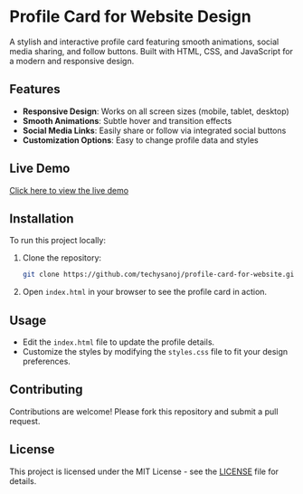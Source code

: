 # Profile Card for Website Design

A stylish and interactive profile card featuring smooth animations, social media sharing, and follow buttons. Built with HTML, CSS, and JavaScript for a modern and responsive design.

## Features

- **Responsive Design**: Works on all screen sizes (mobile, tablet, desktop)
- **Smooth Animations**: Subtle hover and transition effects
- **Social Media Links**: Easily share or follow via integrated social buttons
- **Customization Options**: Easy to change profile data and styles

## Live Demo

[Click here to view the live demo](https://profile-card-for-website-design.vercel.app/)

## Installation

To run this project locally:

1. Clone the repository:
    ```bash
    git clone https://github.com/techysanoj/profile-card-for-website.git
    ```
2. Open `index.html` in your browser to see the profile card in action.

## Usage

- Edit the `index.html` file to update the profile details.
- Customize the styles by modifying the `styles.css` file to fit your design preferences.

## Contributing

Contributions are welcome! Please fork this repository and submit a pull request.

## License

This project is licensed under the MIT License - see the [LICENSE](LICENSE) file for details.

